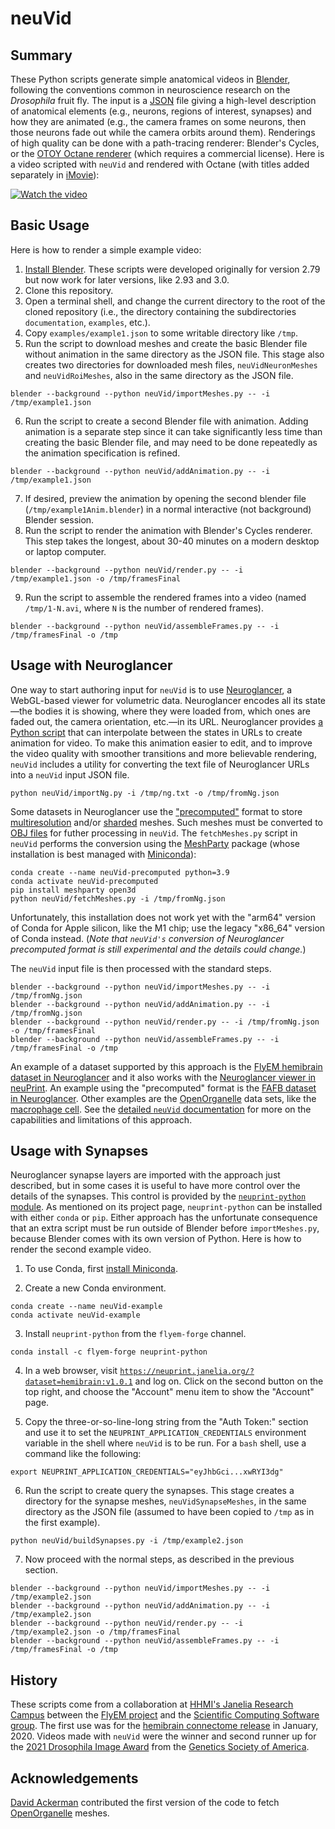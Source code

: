 # neuVid

## Summary

These Python scripts generate simple anatomical videos in [Blender](https://www.blender.org/), following the conventions common in neuroscience research on the *Drosophila* fruit fly.  The input is a [JSON](https://en.wikipedia.org/wiki/JSON) file giving a high-level description of anatomical elements (e.g., neurons, regions of interest, synapses) and how they are animated (e.g., the camera frames on some neurons, then those neurons fade out while the camera orbits around them).  Renderings of high quality can be done with a path-tracing renderer: Blender's Cycles, or the [OTOY Octane renderer](https://home.otoy.com/render/octane-render/) (which requires a commercial license).  Here is a video scripted with `neuVid` and rendered with Octane (with titles added separately in [iMovie](https://www.apple.com/imovie/)):

[![Watch the video](https://img.youtube.com/vi/nu0b_tjCGxQ/maxresdefault.jpg)](https://www.youtube.com/watch?v=nu0b_tjCGxQ)

## Basic Usage

Here is how to render a simple example video:
1. [Install Blender](https://www.blender.org/download/).  These scripts were developed originally for version 2.79 but now work for later versions, like 2.93 and 3.0.
2. Clone this repository.
3. Open a terminal shell, and change the current directory to the root of the cloned repository (i.e., the directory containing the subdirectories `documentation`, `examples`, etc.).
4. Copy `examples/example1.json` to some writable directory like `/tmp`.
5. Run the script to download meshes and create the basic Blender file without animation in the same directory as the JSON file.  This stage also creates two directories for downloaded mesh files, `neuVidNeuronMeshes` and `neuVidRoiMeshes`, also in the same directory as the JSON file.
```
blender --background --python neuVid/importMeshes.py -- -i /tmp/example1.json
```
6. Run the script to create a second Blender file with animation.  Adding animation is a separate step since it can take significantly less time than creating the basic Blender file, and may need to be done repeatedly as the animation specification is refined.
```
blender --background --python neuVid/addAnimation.py -- -i /tmp/example1.json
```
7. If desired, preview the animation by opening the second blender file (`/tmp/example1Anim.blender`) in a normal interactive (not background) Blender session.
8. Run the script to render the animation with Blender's Cycles renderer.  This step takes the longest, about 30-40 minutes on a modern desktop or laptop computer.
```
blender --background --python neuVid/render.py -- -i /tmp/example1.json -o /tmp/framesFinal
```
9. Run the script to assemble the rendered frames into a video (named `/tmp/1-N.avi`, where `N` is the number of rendered frames).
```
blender --background --python neuVid/assembleFrames.py -- -i /tmp/framesFinal -o /tmp
```

## Usage with Neuroglancer

One way to start authoring input for `neuVid` is to use [Neuroglancer](https://github.com/google/neuroglancer), a WebGL-based viewer for volumetric data.  Neuroglancer encodes all its state&mdash;the bodies it is showing, where they were loaded from, which ones are faded out, the camera orientation, etc.&mdash;in its URL.  Neuroglancer provides [a Python script](https://github.com/google/neuroglancer/blob/master/python/neuroglancer/tool/video_tool.py) that can interpolate between the states in URLs to create animation for video.  To make this animation easier to edit, and to improve the video quality with smoother transitions and more believable rendering, `neuVid` includes a utility for converting the text file of Neuroglancer URLs into a `neuVid` input JSON file.
```
python neuVid/importNg.py -i /tmp/ng.txt -o /tmp/fromNg.json
```

Some datasets in Neuroglancer use the ["precomputed"](https://github.com/google/neuroglancer/blob/master/src/neuroglancer/datasource/precomputed/README.md) format to store [multiresolution](https://github.com/google/neuroglancer/blob/master/src/neuroglancer/datasource/precomputed/meshes.md#multi-resolution-mesh-format) and/or [sharded](https://github.com/google/neuroglancer/blob/master/src/neuroglancer/datasource/precomputed/sharded.md) meshes.  Such meshes must be converted to [OBJ files](https://en.wikipedia.org/wiki/Wavefront_.obj_file) for futher processing in `neuVid`. The `fetchMeshes.py` script in `neuVid` performs the conversion using the [MeshParty](https://github.com/sdorkenw/MeshParty) package (whose installation is best managed with [Miniconda](https://docs.conda.io/en/latest/miniconda.html)):
```
conda create --name neuVid-precomputed python=3.9
conda activate neuVid-precomputed
pip install meshparty open3d
python neuVid/fetchMeshes.py -i /tmp/fromNg.json
```
Unfortunately, this installation does not work yet with the "arm64" version of Conda for Apple silicon, like the M1 chip; use the legacy "x86_64" version of Conda instead. (_Note that `neuVid's` conversion of Neuroglancer precomputed format is still experimental and the details could change._)

The `neuVid` input file is then processed with the standard steps.
```
blender --background --python neuVid/importMeshes.py -- -i /tmp/fromNg.json
blender --background --python neuVid/addAnimation.py -- -i /tmp/fromNg.json
blender --background --python neuVid/render.py -- -i /tmp/fromNg.json -o /tmp/framesFinal
blender --background --python neuVid/assembleFrames.py -- -i /tmp/framesFinal -o /tmp
```
An example of a dataset supported by this approach is the [FlyEM hemibrain dataset in Neuroglancer](https://hemibrain-dot-neuroglancer-demo.appspot.com/#!%7B%22dimensions%22:%7B%22x%22:%5B8e-9%2C%22m%22%5D%2C%22y%22:%5B8e-9%2C%22m%22%5D%2C%22z%22:%5B8e-9%2C%22m%22%5D%7D%2C%22position%22:%5B17114%2C20543%2C18610%5D%2C%22crossSectionScale%22:54.23751620061224%2C%22crossSectionDepth%22:-37.62185354999912%2C%22projectionScale%22:64770.91726975332%2C%22layers%22:%5B%7B%22type%22:%22image%22%2C%22source%22:%22precomputed://gs://neuroglancer-janelia-flyem-hemibrain/emdata/clahe_yz/jpeg%22%2C%22tab%22:%22source%22%2C%22name%22:%22emdata%22%7D%2C%7B%22type%22:%22segmentation%22%2C%22source%22:%22precomputed://gs://neuroglancer-janelia-flyem-hemibrain/v1.0/segmentation%22%2C%22tab%22:%22segments%22%2C%22name%22:%22segmentation%22%7D%2C%7B%22type%22:%22segmentation%22%2C%22source%22:%7B%22url%22:%22precomputed://gs://neuroglancer-janelia-flyem-hemibrain/v1.0/rois%22%2C%22subsources%22:%7B%22default%22:true%2C%22properties%22:true%2C%22mesh%22:true%7D%2C%22enableDefaultSubsources%22:false%7D%2C%22pick%22:false%2C%22tab%22:%22segments%22%2C%22selectedAlpha%22:0%2C%22saturation%22:0%2C%22objectAlpha%22:0.8%2C%22ignoreNullVisibleSet%22:false%2C%22meshSilhouetteRendering%22:3%2C%22colorSeed%22:2685294016%2C%22name%22:%22roi%22%7D%2C%7B%22type%22:%22annotation%22%2C%22source%22:%22precomputed://gs://neuroglancer-janelia-flyem-hemibrain/v1.0/synapses%22%2C%22tab%22:%22rendering%22%2C%22ignoreNullSegmentFilter%22:false%2C%22shader%22:%22#uicontrol%20vec3%20preColor%20color%28default=%5C%22red%5C%22%29%5Cn#uicontrol%20vec3%20postColor%20color%28default=%5C%22blue%5C%22%29%5Cn#uicontrol%20float%20preConfidence%20slider%28min=0%2C%20max=1%2C%20default=0%29%5Cn#uicontrol%20float%20postConfidence%20slider%28min=0%2C%20max=1%2C%20default=0%29%5Cn%5Cnvoid%20main%28%29%20%7B%5Cn%20%20setColor%28defaultColor%28%29%29%3B%5Cn%20%20setEndpointMarkerColor%28%5Cn%20%20%20%20vec4%28preColor%2C%200.5%29%2C%5Cn%20%20%20%20vec4%28postColor%2C%200.5%29%29%3B%5Cn%20%20setEndpointMarkerSize%282.0%2C%202.0%29%3B%5Cn%20%20setLineWidth%282.0%29%3B%5Cn%20%20if%20%28prop_pre_synaptic_confidence%28%29%3C%20preConfidence%20%7C%7C%5Cn%20%20%20%20%20%20prop_post_synaptic_confidence%28%29%3C%20postConfidence%29%20discard%3B%5Cn%7D%5Cn%22%2C%22linkedSegmentationLayer%22:%7B%22pre_synaptic_cell%22:%22segmentation%22%2C%22post_synaptic_cell%22:%22segmentation%22%7D%2C%22filterBySegmentation%22:%5B%22post_synaptic_cell%22%2C%22pre_synaptic_cell%22%5D%2C%22name%22:%22synapse%22%7D%2C%7B%22type%22:%22segmentation%22%2C%22source%22:%22precomputed://gs://neuroglancer-janelia-flyem-hemibrain/mito_20190717.27250582%22%2C%22pick%22:false%2C%22tab%22:%22segments%22%2C%22selectedAlpha%22:0.82%2C%22name%22:%22mito%22%2C%22visible%22:false%7D%2C%7B%22type%22:%22segmentation%22%2C%22source%22:%22precomputed://gs://neuroglancer-janelia-flyem-hemibrain/mask_normalized_round6%22%2C%22pick%22:false%2C%22tab%22:%22segments%22%2C%22selectedAlpha%22:0.53%2C%22segments%22:%5B%222%22%5D%2C%22name%22:%22mask%22%2C%22visible%22:false%7D%5D%2C%22showSlices%22:false%2C%22selectedLayer%22:%7B%22visible%22:true%2C%22layer%22:%22segmentation%22%7D%2C%22layout%22:%22xy-3d%22%2C%22selection%22:%7B%7D%7D)
and it also works with the [Neuroglancer viewer in neuPrint](https://neuprint.janelia.org/?dataset=hemibrain:v1.2.1).  An example using the "precomputed" format is the [FAFB dataset in Neuroglancer](https://fafb-dot-neuroglancer-demo.appspot.com/#!%7B%22dimensions%22:%7B%22x%22:%5B4e-9%2C%22m%22%5D%2C%22y%22:%5B4e-9%2C%22m%22%5D%2C%22z%22:%5B4e-8%2C%22m%22%5D%7D%2C%22position%22:%5B109421.8984375%2C41044.6796875%2C5417%5D%2C%22crossSectionScale%22:2.1875%2C%22projectionOrientation%22:%5B-0.08939177542924881%2C-0.9848012924194336%2C-0.07470247149467468%2C0.12882165610790253%5D%2C%22projectionScale%22:27773.019357116023%2C%22layers%22:%5B%7B%22type%22:%22image%22%2C%22source%22:%22precomputed://gs://neuroglancer-fafb-data/fafb_v14/fafb_v14_orig%22%2C%22name%22:%22fafb_v14%22%2C%22visible%22:false%7D%2C%7B%22type%22:%22image%22%2C%22source%22:%22precomputed://gs://neuroglancer-fafb-data/fafb_v14/fafb_v14_clahe%22%2C%22name%22:%22fafb_v14_clahe%22%7D%2C%7B%22type%22:%22segmentation%22%2C%22source%22:%22precomputed://gs://fafb-ffn1-20190805/segmentation%22%2C%22segments%22:%5B%22710435991%22%5D%2C%22name%22:%22fafb-ffn1-20190805%22%7D%2C%7B%22type%22:%22annotation%22%2C%22source%22:%22precomputed://gs://neuroglancer-20191211_fafbv14_buhmann2019_li20190805%22%2C%22tab%22:%22rendering%22%2C%22annotationColor%22:%22#cecd11%22%2C%22shader%22:%22#uicontrol%20vec3%20preColor%20color%28default=%5C%22blue%5C%22%29%5Cn#uicontrol%20vec3%20postColor%20color%28default=%5C%22red%5C%22%29%5Cn#uicontrol%20float%20scorethr%20slider%28min=0%2C%20max=1000%29%5Cn#uicontrol%20int%20showautapse%20slider%28min=0%2C%20max=1%29%5Cn%5Cnvoid%20main%28%29%20%7B%5Cn%20%20setColor%28defaultColor%28%29%29%3B%5Cn%20%20setEndpointMarkerColor%28%5Cn%20%20%20%20vec4%28preColor%2C%200.5%29%2C%5Cn%20%20%20%20vec4%28postColor%2C%200.5%29%29%3B%5Cn%20%20setEndpointMarkerSize%285.0%2C%205.0%29%3B%5Cn%20%20setLineWidth%282.0%29%3B%5Cn%20%20if%20%28int%28prop_autapse%28%29%29%20%3E%20showautapse%29%20discard%3B%5Cn%20%20if%20%28prop_score%28%29%3Cscorethr%29%20discard%3B%5Cn%7D%5Cn%5Cn%22%2C%22shaderControls%22:%7B%22scorethr%22:80%7D%2C%22linkedSegmentationLayer%22:%7B%22pre_segment%22:%22fafb-ffn1-20190805%22%2C%22post_segment%22:%22fafb-ffn1-20190805%22%7D%2C%22filterBySegmentation%22:%5B%22post_segment%22%2C%22pre_segment%22%5D%2C%22name%22:%22synapses_buhmann2019%22%7D%2C%7B%22type%22:%22image%22%2C%22source%22:%22n5://gs://fafb-v14-synaptic-clefts-heinrich-et-al-2018-n5/synapses_dt_reblocked%22%2C%22opacity%22:0.73%2C%22shader%22:%22void%20main%28%29%20%7BemitRGBA%28vec4%280.0%2C0.0%2C1.0%2CtoNormalized%28getDataValue%28%29%29%29%29%3B%7D%22%2C%22name%22:%22clefts_Heinrich_etal%22%2C%22visible%22:false%7D%2C%7B%22type%22:%22segmentation%22%2C%22source%22:%22precomputed://gs://neuroglancer-fafb-data/elmr-data/FAFBNP.surf/mesh#type=mesh%22%2C%22segments%22:%5B%221%22%2C%2210%22%2C%2211%22%2C%2212%22%2C%2213%22%2C%2214%22%2C%2215%22%2C%2216%22%2C%2217%22%2C%2218%22%2C%2219%22%2C%222%22%2C%2220%22%2C%2221%22%2C%2222%22%2C%2223%22%2C%2224%22%2C%2225%22%2C%2226%22%2C%2227%22%2C%2228%22%2C%2229%22%2C%223%22%2C%2230%22%2C%2231%22%2C%2232%22%2C%2233%22%2C%2234%22%2C%2235%22%2C%2236%22%2C%2237%22%2C%2238%22%2C%2239%22%2C%224%22%2C%2240%22%2C%2241%22%2C%2242%22%2C%2243%22%2C%2244%22%2C%2245%22%2C%2246%22%2C%2247%22%2C%2248%22%2C%2249%22%2C%225%22%2C%2250%22%2C%2251%22%2C%2252%22%2C%2253%22%2C%2254%22%2C%2255%22%2C%2256%22%2C%2257%22%2C%2258%22%2C%2259%22%2C%226%22%2C%2260%22%2C%2261%22%2C%2262%22%2C%2263%22%2C%2264%22%2C%2265%22%2C%2266%22%2C%2267%22%2C%2268%22%2C%2269%22%2C%227%22%2C%2270%22%2C%2271%22%2C%2272%22%2C%2273%22%2C%2274%22%2C%2275%22%2C%228%22%2C%229%22%5D%2C%22name%22:%22neuropil-regions-surface%22%2C%22visible%22:false%7D%2C%7B%22type%22:%22mesh%22%2C%22source%22:%22vtk://https://storage.googleapis.com/neuroglancer-fafb-data/elmr-data/FAFB.surf.vtk.gz%22%2C%22shader%22:%22void%20main%28%29%20%7BemitRGBA%28vec4%281.0%2C%200.0%2C%200.0%2C%200.5%29%29%3B%7D%22%2C%22name%22:%22neuropil-full-surface%22%2C%22visible%22:false%7D%2C%7B%22type%22:%22segmentation%22%2C%22source%22:%5B%7B%22url%22:%22precomputed://gs://fafb-ffn1-20190805/segmentation%22%2C%22subsources%22:%7B%22default%22:true%2C%22bounds%22:true%7D%2C%22enableDefaultSubsources%22:false%7D%2C%22precomputed://gs://fafb-ffn1-20190805/segmentation/skeletons_32nm%22%5D%2C%22selectedAlpha%22:0%2C%22segments%22:%5B%224613663523%22%5D%2C%22name%22:%22skeletons_32nm%22%2C%22visible%22:false%7D%2C%7B%22type%22:%22segmentation%22%2C%22source%22:%22precomputed://gs://fafb-ffn1/fafb-public-skeletons%22%2C%22name%22:%22public_skeletons%22%2C%22visible%22:false%7D%5D%2C%22showAxisLines%22:false%2C%22showSlices%22:false%2C%22layout%22:%22xy-3d%22%7D).  Other examples are the [OpenOrganelle](https://openorganelle.janelia.org/) data sets, like the [macrophage cell](https://neuroglancer-demo.appspot.com/#!%7B%22dimensions%22:%7B%22x%22:%5B1e-9%2C%22m%22%5D%2C%22y%22:%5B1e-9%2C%22m%22%5D%2C%22z%22:%5B1e-9%2C%22m%22%5D%7D%2C%22position%22:%5B20000.5%2C4000.5%2C18578.5%5D%2C%22crossSectionOrientation%22:%5B1%2C0%2C0%2C0%5D%2C%22crossSectionScale%22:50%2C%22projectionOrientation%22:%5B0.7035731673240662%2C0.00672326423227787%2C0.0016863985219970345%2C0.7105889916419983%5D%2C%22projectionScale%22:65536%2C%22layers%22:%5B%7B%22type%22:%22segmentation%22%2C%22source%22:%5B%22n5://s3://janelia-cosem-datasets/jrc_macrophage-2/jrc_macrophage-2.n5/labels/mito_seg%22%2C%22precomputed://s3://janelia-cosem-datasets/jrc_macrophage-2/neuroglancer/mesh/mito_seg%22%5D%2C%22tab%22:%22source%22%2C%22segmentDefaultColor%22:%22#008000%22%2C%22name%22:%22mito_seg%22%7D%2C%7B%22type%22:%22image%22%2C%22source%22:%7B%22url%22:%22precomputed://s3://janelia-cosem-datasets/jrc_macrophage-2/neuroglancer/em/fibsem-uint8.precomputed%22%2C%22transform%22:%7B%22matrix%22:%5B%5B1%2C0%2C0%2C0%5D%2C%5B0%2C-1%2C0%2C8000%5D%2C%5B0%2C0%2C1%2C0%5D%5D%2C%22outputDimensions%22:%7B%22x%22:%5B1e-9%2C%22m%22%5D%2C%22y%22:%5B1e-9%2C%22m%22%5D%2C%22z%22:%5B1e-9%2C%22m%22%5D%7D%7D%7D%2C%22tab%22:%22rendering%22%2C%22opacity%22:0.75%2C%22blend%22:%22additive%22%2C%22shader%22:%22#uicontrol%20invlerp%20normalized%28range=%5B214%2C%20233%5D%2C%20window=%5B0%2C%20255%5D%29%5Cn%20%20%20%20%20%20%20%20#uicontrol%20int%20invertColormap%20slider%28min=0%2C%20max=1%2C%20step=1%2C%20default=0%29%5Cn%20%20%20%20%20%20%20%20#uicontrol%20vec3%20color%20color%28default=%5C%22white%5C%22%29%5Cn%20%20%20%20%20%20%20%20float%20inverter%28float%20val%2C%20int%20invert%29%20%7Breturn%200.5%20+%20%28%282.0%20%2A%20%28-float%28invert%29%20+%200.5%29%29%20%2A%20%28val%20-%200.5%29%29%3B%7D%5Cn%20%20%20%20%20%20%20%20%20%20void%20main%28%29%20%7B%5Cn%20%20%20%20%20%20%20%20%20%20emitRGB%28color%20%2A%20inverter%28normalized%28%29%2C%20invertColormap%29%29%3B%5Cn%20%20%20%20%20%20%20%20%7D%22%2C%22name%22:%22fibsem-uint8%22%7D%2C%7B%22type%22:%22segmentation%22%2C%22source%22:%5B%22n5://s3://janelia-cosem-datasets/jrc_macrophage-2/jrc_macrophage-2.n5/labels/golgi_seg%22%2C%22precomputed://s3://janelia-cosem-datasets/jrc_macrophage-2/neuroglancer/mesh/golgi_seg%22%5D%2C%22tab%22:%22source%22%2C%22segmentDefaultColor%22:%22#00ffff%22%2C%22name%22:%22golgi_seg%22%7D%2C%7B%22type%22:%22segmentation%22%2C%22source%22:%5B%22n5://s3://janelia-cosem-datasets/jrc_macrophage-2/jrc_macrophage-2.n5/labels/er_seg%22%2C%22precomputed://s3://janelia-cosem-datasets/jrc_macrophage-2/neuroglancer/mesh/er_seg%22%5D%2C%22tab%22:%22source%22%2C%22segmentDefaultColor%22:%22#0000ff%22%2C%22name%22:%22er_seg%22%7D%2C%7B%22type%22:%22segmentation%22%2C%22source%22:%5B%7B%22url%22:%22n5://s3://janelia-cosem-datasets/jrc_macrophage-2/jrc_macrophage-2.n5/labels/nucleus_seg%22%2C%22transform%22:%7B%22outputDimensions%22:%7B%22x%22:%5B1e-9%2C%22m%22%5D%2C%22y%22:%5B1e-9%2C%22m%22%5D%2C%22z%22:%5B1e-9%2C%22m%22%5D%7D%2C%22inputDimensions%22:%7B%22x%22:%5B4e-9%2C%22m%22%5D%2C%22y%22:%5B4e-9%2C%22m%22%5D%2C%22z%22:%5B3.36e-9%2C%22m%22%5D%7D%7D%7D%2C%22precomputed://s3://janelia-cosem-datasets/jrc_macrophage-2/neuroglancer/mesh/nucleus_seg%22%5D%2C%22tab%22:%22source%22%2C%22segmentDefaultColor%22:%22#ff0000%22%2C%22name%22:%22nucleus_seg%22%7D%5D%2C%22selectedLayer%22:%7B%22visible%22:true%2C%22layer%22:%22nucleus_seg%22%7D%2C%22crossSectionBackgroundColor%22:%22#000000%22%2C%22layout%22:%224panel%22%7D).  See the
[detailed `neuVid` documentation](https://github.com/connectome-neuprint/neuVid/tree/master/documentation#neuroglancer) for more on the capabilities and limitations of this approach.

## Usage with Synapses

Neuroglancer synapse layers are imported with the approach just described, but in some cases it is useful to have more control over the details of the synapses.  This control is provided by the [`neuprint-python` module](https://github.com/connectome-neuprint/neuprint-python).  As mentioned on its project page, `neuprint-python` can be installed with either `conda` or `pip`.  Either approach has the unfortunate consequence that an extra script must be run outside of Blender before `importMeshes.py`, because Blender comes with its own version of Python.
Here is how to render the second example video.

1. To use Conda, first [install Miniconda](https://docs.conda.io/en/latest/miniconda.html).

2. Create a new Conda environment.
```
conda create --name neuVid-example
conda activate neuVid-example
```

3. Install `neuprint-python` from the `flyem-forge` channel.
```
conda install -c flyem-forge neuprint-python
```

4. In a web browser, visit [`https://neuprint.janelia.org/?dataset=hemibrain:v1.0.1`](https://neuprint.janelia.org/?dataset=hemibrain:v1.0.1) and log on.  Click on the second button on the top right, and choose the "Account" menu item to show the "Account" page.

5. Copy the three-or-so-line-long string from the "Auth Token:" section and use it to set the `NEUPRINT_APPLICATION_CREDENTIALS` environment variable in the shell where `neuVid` is to be run.  For a `bash` shell, use a command like the following:
```
export NEUPRINT_APPLICATION_CREDENTIALS="eyJhbGci...xwRYI3dg"
```

6. Run the script to create query the synapses.  This stage creates a directory for the synapse meshes, `neuVidSynapseMeshes`, in the same directory as the JSON file (assumed to have been copied to `/tmp` as in the first example).
```
python neuVid/buildSynapses.py -i /tmp/example2.json
```

7. Now proceed with the normal steps, as described in the previous section.
```
blender --background --python neuVid/importMeshes.py -- -i /tmp/example2.json
blender --background --python neuVid/addAnimation.py -- -i /tmp/example2.json
blender --background --python neuVid/render.py -- -i /tmp/example2.json -o /tmp/framesFinal
blender --background --python neuVid/assembleFrames.py -- -i /tmp/framesFinal -o /tmp
```

## History

These scripts come from a collaboration at [HHMI's Janelia Research Campus](https://www.janelia.org/) between the [FlyEM project](https://www.janelia.org/project-team/flyem) and the [Scientific Computing Software group](https://www.janelia.org/support-team/scientific-computing-software).
The first use was for the [hemibrain connectome release](https://www.janelia.org/project-team/flyem/hemibrain) in January, 2020.  Videos made with `neuVid` were the winner and second runner up for the [2021 Drosophila Image Award](https://drosophila-images.org/2021-2/) from the [Genetics Society of America](https://genetics-gsa.org/).



## Acknowledgements

[David Ackerman](https://github.com/davidackerman) contributed the first version of the code to fetch [OpenOrganelle](https://openorganelle.janelia.org/) meshes.
